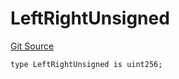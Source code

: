 # LeftRightUnsigned
[Git Source](https://github.com/code-423n4/2024-06-panoptic/blob/a868cbaf8b56e1739446f63a0ed03b03b5f60685/contracts/types/LeftRight.sol)


```solidity
type LeftRightUnsigned is uint256;
```

